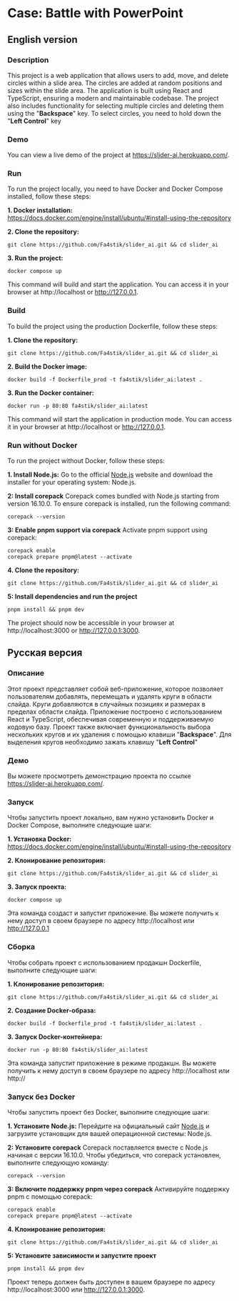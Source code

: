 # Case: Battle with PowerPoint

## English version

### Description
This project is a web application that allows users to add, move, and delete circles within a slide area. The circles are added at random positions and sizes within the slide area. The application is built using React and TypeScript, ensuring a modern and maintainable codebase. The project also includes functionality for selecting multiple circles and deleting them using the "**Backspace**" key. To select circles, you need to hold down the "**Left Control**" key

### Demo
You can view a live demo of the project at https://slider-ai.herokuapp.com/.

### Run
To run the project locally, you need to have Docker and Docker Compose installed, follow these steps:

**1. Docker installation:** https://docs.docker.com/engine/install/ubuntu/#install-using-the-repository

**2. Clone the repository:**  
```shell
git clone https://github.com/Fa4stik/slider_ai.git && cd slider_ai
```

**3. Run the project:**  
```shell
docker compose up
```
This command will build and start the application. You can access it in your browser at http://localhost or http://127.0.0.1.  


### Build
To build the project using the production Dockerfile, follow these steps:  

**1. Clone the repository:**  
```shell
git clone https://github.com/Fa4stik/slider_ai.git && cd slider_ai
```

**2. Build the Docker image:**  
```shell
docker build -f Dockerfile_prod -t fa4stik/slider_ai:latest .
```

**3. Run the Docker container:**  
```shell
docker run -p 80:80 fa4stik/slider_ai:latest
```

This command will start the application in production mode. You can access it in your browser at http://localhost or http://127.0.0.1.

### Run without Docker
To run the project without Docker, follow these steps:

**1. Install Node.js:**
Go to the official [Node.js](https://nodejs.org/en) website and download the installer for your operating system: Node.js.

**2: Install corepack**
Corepack comes bundled with Node.js starting from version 16.10.0. To ensure corepack is installed, run the following command:
```shell
corepack --version
```

**3: Enable pnpm support via corepack**
Activate pnpm support using corepack:
```shell
corepack enable
corepack prepare pnpm@latest --activate
```

**4. Clone the repository:**  
```shell
git clone https://github.com/Fa4stik/slider_ai.git && cd slider_ai
```

**5: Install dependencies and run the project**
```shell
pnpm install && pnpm dev
```
The project should now be accessible in your browser at http://localhost:3000 or http://127.0.0.1:3000.

## Русская версия

### Описание
Этот проект представляет собой веб-приложение, которое позволяет пользователям добавлять, перемещать и удалять круги в области слайда. Круги добавляются в случайных позициях и размерах в пределах области слайда. Приложение построено с использованием React и TypeScript, обеспечивая современную и поддерживаемую кодовую базу. Проект также включает функциональность выбора нескольких кругов и их удаления с помощью клавиши "**Backspace**". Для выделения кругов необходимо зажать клавишу "**Left Control**"

### Демо
Вы можете просмотреть демонстрацию проекта по ссылке https://slider-ai.herokuapp.com/.

### Запуск
Чтобы запустить проект локально, вам нужно установить Docker и Docker Compose, выполните следующие шаги:

**1. Установка Docker:** https://docs.docker.com/engine/install/ubuntu/#install-using-the-repository

**2. Клонирование репозитория:**  
```shell
git clone https://github.com/Fa4stik/slider_ai.git && cd slider_ai
```

**3. Запуск проекта:**  
```shell
docker compose up
```

Эта команда создаст и запустит приложение. Вы можете получить к нему доступ в своем браузере по адресу http://localhost или http://127.0.0.1

### Сборка
Чтобы собрать проект с использованием продакшн Dockerfile, выполните следующие шаги:

**1. Клонирование репозитория:**  
```shell
git clone https://github.com/Fa4stik/slider_ai.git && cd slider_ai
```

**2. Создание Docker-образа:**  
```shell
docker build -f Dockerfile_prod -t fa4stik/slider_ai:latest .
```

**3. Запуск Docker-контейнера:**  
```shell
docker run -p 80:80 fa4stik/slider_ai:latest
```

Эта команда запустит приложение в режиме продакшн. Вы можете получить к нему доступ в своем браузере по адресу http://localhost или http://

### Запуск без Docker
Чтобы запустить проект без Docker, выполните следующие шаги:

**1. Установите Node.js:**
Перейдите на официальный сайт [Node.js](https://nodejs.org/en) и загрузите установщик для вашей операционной системы: Node.js.

**2: Установите corepack**
Corepack поставляется вместе с Node.js начиная с версии 16.10.0. Чтобы убедиться, что corepack установлен, выполните следующую команду:
```shell
corepack --version
```

**3: Включите поддержку pnpm через corepack**
Активируйте поддержку pnpm с помощью corepack:
```shell
corepack enable
corepack prepare pnpm@latest --activate
```

**4. Клонирование репозитория:**  
```shell
git clone https://github.com/Fa4stik/slider_ai.git && cd slider_ai
```

**5: Установите зависимости и запустите проект**
```shell
pnpm install && pnpm dev
```

Проект теперь должен быть доступен в вашем браузере по адресу http://localhost:3000 или http://127.0.0.1:3000.